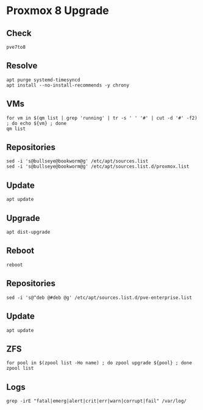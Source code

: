 # Proxmox 8 Upgrade

## Check

```
pve7to8
```

## Resolve

```
apt purge systemd-timesyncd
apt install --no-install-recommends -y chrony
```

## VMs

``` 
for vm in $(qm list | grep 'running' | tr -s ' ' '#' | cut -d '#' -f2) ; do echo ${vm} ; done
qm list
```

## Repositories

```
sed -i 's@bullseye@bookworm@g' /etc/apt/sources.list
sed -i 's@bullseye@bookworm@g' /etc/apt/sources.list.d/proxmox.list
```

## Update

```
apt update
```

## Upgrade

```
apt dist-upgrade
```

## Reboot

```
reboot
```

## Repositories

```
sed -i 's@^deb @#deb @g' /etc/apt/sources.list.d/pve-enterprise.list
```

## Update

```
apt update
```

## ZFS

```
for pool in $(zpool list -Ho name) ; do zpool upgrade ${pool} ; done
zpool list
```

## Logs

```
grep -irE "fatal|emerg|alert|crit|err|warn|corrupt|fail" /var/log/
```
